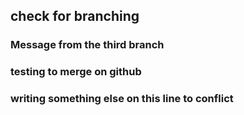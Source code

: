 ## check for branching

### Message from the third branch

### testing to merge on github

### writing something else on this line to conflict 